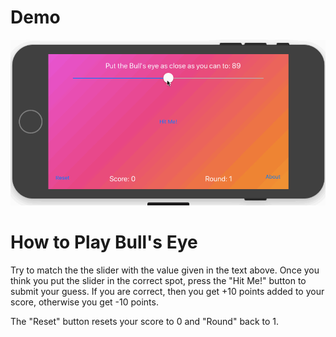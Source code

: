 # Demo
![Bull's Eye Gif Demo](https://raw.githubusercontent.com/afranco07/gifImageStorage/master/bullsEyeGif.gif)

# How to Play Bull's Eye
Try to match the the slider with the value given in the text above. Once you think you put the slider in the correct spot, press the "Hit Me!" button to submit your guess. If you are correct, then you get +10 points added to your score, otherwise you get -10 points.

The "Reset" button resets your score to 0 and "Round" back to 1.